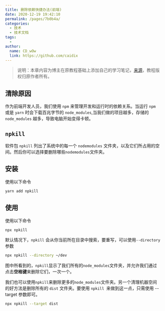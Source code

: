 ```yaml
---
title: 删除依赖快捷办法(前端)
date: 2020-12-19 19:42:10
permalink: /pages/7b0b4a/
categories:
  - 技术
  - 技术文档
tags:
  - 
author: 
  name: CD_wOw
  link: https://github.com/caidix
---
```


>  说明：本章内容为博主在原教程基础上添加自己的学习笔记，[来源](https://juejin.cn/post/6905937594152910856?utm_source=gold_browser_extension)，教程版权归原作者所有。

## 清除原因

作为前端开发人员，我们使用 `npm` 来管理开发和运行时的依赖关系。当运行 `npm` 或是 `yarn` 时会下载百兆字节的 `node_modules`,当我们做的项目越多，存储的 `node_modules` 越多，导致电脑开始变得卡顿。

## `npkill`

软件包 `npkill` 列出了系统中的每一个 `nodemodules` 文件夹，以及它们所占用的空间。然后你可以选择要删除哪些`nodemodules`文件夹。

## 安装

使用以下命令

```bash
yarn add npkill
```



## 使用

使用以下命令

```bash
npx npkill
```

默认情况下，`npkill` 会从你当前所在目录中搜索，要重写，可以使用`--directory` 参数

```bash
npx npkill --directory ~/dev
```

图中所看到的，`npkill`显示了我们所有的`node_modules`文件夹，并允许我们通过点击**空格键**来删除它们，一次一个。

我们也可以使用`npkill`来删除更多的`node_modules`文件夹。另一个清理机器空间的好方法是删除所有的 `dist` 文件夹。要使用 `npkill `来做到这一点，只需使用 --target 参数即可。

```bash
npx npkill --target dist
```

